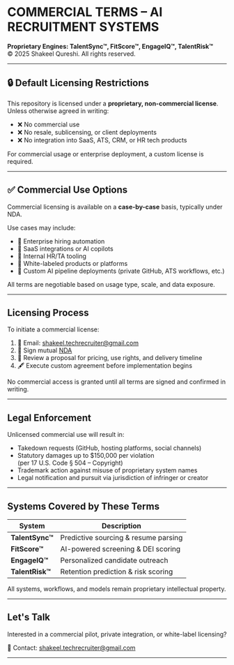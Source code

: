 # COMMERCIAL TERMS – AI RECRUITMENT SYSTEMS  
**Proprietary Engines: TalentSync™, FitScore™, EngageIQ™, TalentRisk™**  
© 2025 Shakeel Qureshi. All rights reserved.

---

## 🔒 Default Licensing Restrictions

This repository is licensed under a **proprietary, non-commercial license**.  
Unless otherwise agreed in writing:

- ❌ No commercial use
- ❌ No resale, sublicensing, or client deployments
- ❌ No integration into SaaS, ATS, CRM, or HR tech products

For commercial usage or enterprise deployment, a custom license is required.

---

## ✅ Commercial Use Options

Commercial licensing is available on a **case-by-case** basis, typically under NDA.

Use cases may include:
- 🔹 Enterprise hiring automation
- 🔹 SaaS integrations or AI copilots
- 🔹 Internal HR/TA tooling
- 🔹 White-labeled products or platforms
- 🔹 Custom AI pipeline deployments (private GitHub, ATS workflows, etc.)

All terms are negotiable based on usage type, scale, and data exposure.

---

## Licensing Process

To initiate a commercial license:

1. 📧 Email: [shakeel.techrecruiter@gmail.com](mailto:shakeel.techrecruiter@gmail.com)
2. 📝 Sign mutual [NDA](./NDA.md)
3. 📃 Review a proposal for pricing, use rights, and delivery timeline
4. 🖋️ Execute custom agreement before implementation begins

No commercial access is granted until all terms are signed and confirmed in writing.

---

## Legal Enforcement

Unlicensed commercial use will result in:

- Takedown requests (GitHub, hosting platforms, social channels)  
- Statutory damages up to $150,000 per violation  
  (per 17 U.S. Code § 504 – Copyright)
- Trademark action against misuse of proprietary system names  
- Legal notification and pursuit via jurisdiction of infringer or creator

---

## Systems Covered by These Terms

| System         | Description                        |
|----------------|------------------------------------|
| **TalentSync™** | Predictive sourcing & resume parsing |
| **FitScore™**   | AI-powered screening & DEI scoring  |
| **EngageIQ™**   | Personalized candidate outreach     |
| **TalentRisk™** | Retention prediction & risk scoring |

All systems, workflows, and models remain proprietary intellectual property.

---

## Let's Talk

Interested in a commercial pilot, private integration, or white-label licensing?

📩 Contact: [shakeel.techrecruiter@gmail.com](mailto:shakeel.techrecruiter@gmail.com)

---
